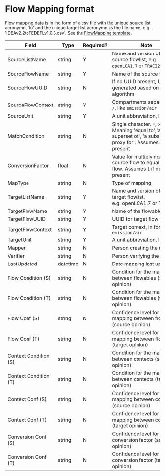 # Flow Mapping format

Flow mapping data is in the form of a csv file with the unique source list acronymn, 'to' and the unique target list acronymn as the file name, e.g. 'IDEAv2.2toFEDEFLv1.0.3.csv'.
See the [FlowMapping template](FlowMapping.csv).

Field | Type | Required? | Note |
----- | ---- | --------  | ----------- |
SourceListName | string | Y | Name and version of the source flowlist, e.g. `openLCA1.7` or `TRACI2.1` |
SourceFlowName | string | Y | Name of the source flow |
SourceFlowUUID | string | N | If no UUID present, UUID generated based on olca algorithm|
SourceFlowContext | string | Y | Compartments separated by `/`, like `emission/air`|
SourceUnit | string | Y | A unit abbreviation, like `kg`|
MatchCondition | string | N |Single character. `=`, `>`,`<`,`~`. Meaning 'equal to','a superset of', 'a subset of', 'a proxy for'. Assumes `=` if not present |
ConversionFactor | float | N | Value for multiplying with source flow to equal target flow. Assumes `1` if not   present |
MapType | string | N | Type of mapping |
TargetListName | string | Y | Name and version of the target flowlist, e.g. openLCA1.7 or TRACI2.1
TargetFlowName | string | Y | Name of the flowable |
TargetFlowUUID | string| Y| UUID for target flow |
TargetFlowContext | string | Y | Target context, in form like `emission/air` |
TargetUnit | string | Y | A unit abbreviation, like `kg`|
Mapper | string | N | Person creating the mapping |
Verifier | string | N | Person verifying the mapping |
LastUpdated | datetime | N | Date mapping last updated |
Flow Condition (S) | string | N | Condition for the mapping between flowables (source opinion) |
Flow Condition (T) | string | N | Condition for the mapping between flowables (target opinion) |
Flow Conf (S) | string | N | Confidence level for the mapping between flowables (source opinion) |
Flow Conf (T) | string | N | Confidence level for the mapping between flowables (target opinion) |
Context Condition (S) | string | N | Condition for the mapping between contexts (source opinion) |
Context Condition (T) | string | N | Condition for the mapping between contexts (target opinion) |
Context Conf (S) | string | N | Confidence level for the mapping between contexts (source opinion) |
Context Conf (T) | string | N | Confidence level for the mapping between contexts (target opinion) |
Conversion Conf (S) | string | N |  Confidence level for the conversion factor (source opinion) |
Conversion Conf (T) | string | N |  Confidence level for the conversion factor (target opinion) |
